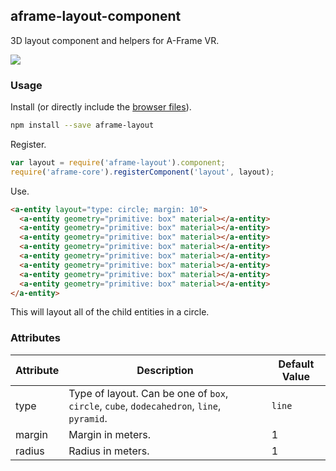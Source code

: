 ## aframe-layout-component

3D layout component and helpers for A-Frame VR.

![](https://cloud.githubusercontent.com/assets/674727/11851982/662a8dee-a3ea-11e5-92cf-4b814e2c494d.png)

### Usage

Install (or directly include the [browser files](dist)).

```bash
npm install --save aframe-layout
```

Register.

```js
var layout = require('aframe-layout').component;
require('aframe-core').registerComponent('layout', layout);
```

Use.

```html
<a-entity layout="type: circle; margin: 10">
  <a-entity geometry="primitive: box" material></a-entity>
  <a-entity geometry="primitive: box" material></a-entity>
  <a-entity geometry="primitive: box" material></a-entity>
  <a-entity geometry="primitive: box" material></a-entity>
  <a-entity geometry="primitive: box" material></a-entity>
  <a-entity geometry="primitive: box" material></a-entity>
  <a-entity geometry="primitive: box" material></a-entity>
  <a-entity geometry="primitive: box" material></a-entity>
</a-entity>
```

This will layout all of the child entities in a circle.

### Attributes

| Attribute | Description                                                                               | Default Value |
| --------- | -----------                                                                               | ------------- |
| type      | Type of layout. Can be one of `box`, `circle`, `cube`, `dodecahedron`, `line`, `pyramid`. | `line`        |
| margin    | Margin in meters.                                                                         | 1             |
| radius    | Radius in meters.                                                                         | 1             |

